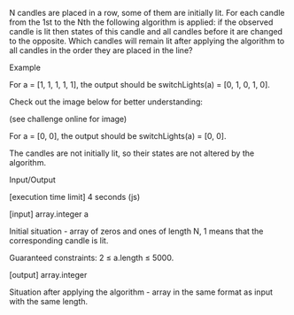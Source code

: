 N candles are placed in a row, some of them are initially lit. For each candle from the 1st to the Nth the following algorithm is applied: if the observed candle is lit then states of this candle and all candles before it are changed to the opposite. Which candles will remain lit after applying the algorithm to all candles in the order they are placed in the line?

Example

For a = [1, 1, 1, 1, 1], the output should be
switchLights(a) = [0, 1, 0, 1, 0].

Check out the image below for better understanding:

(see challenge online for image)

For a = [0, 0], the output should be
switchLights(a) = [0, 0].

The candles are not initially lit, so their states are not altered by the algorithm.

Input/Output

[execution time limit] 4 seconds (js)

[input] array.integer a

Initial situation - array of zeros and ones of length N, 1 means that the corresponding candle is lit.

Guaranteed constraints:
2 ≤ a.length ≤ 5000.

[output] array.integer

Situation after applying the algorithm - array in the same format as input with the same length.
